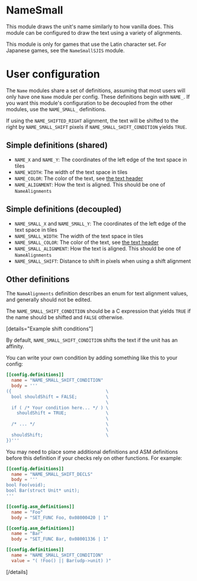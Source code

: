 
# NameSmall

This module draws the unit's name similarly to how vanilla does. This module can be configured to draw the text using a variety of alignments.

This module is only for games that use the Latin character set. For Japanese games, see the `NameSmallSJIS` module.

# User configuration

The `Name` modules share a set of definitions, assuming that most users will only have one `Name` module per config. These definitions begin with `NAME_`. If you want this module's configuration to be decoupled from the other modules, use the `NAME_SMALL_` definitions.

If using the `NAME_SHIFTED_RIGHT` alignment, the text will be shifted to the right by `NAME_SMALL_SHIFT` pixels if `NAME_SMALL_SHIFT_CONDITION` yields `TRUE`.

## Simple definitions (shared)

  * `NAME_X` and `NAME_Y`: The coordinates of the left edge of the text space in tiles
  * `NAME_WIDTH`: The width of the text space in tiles
  * `NAME_COLOR`: The color of the text, see [the text header](/template/include/Text.h)
  * `NAME_ALIGNMENT`: How the text is aligned. This should be one of `NameAlignments`

## Simple definitions (decoupled)

  * `NAME_SMALL_X` and `NAME_SMALL_Y`: The coordinates of the left edge of the text space in tiles
  * `NAME_SMALL_WIDTH`: The width of the text space in tiles
  * `NAME_SMALL_COLOR`: The color of the text, see [the text header](/template/include/Text.h)
  * `NAME_SMALL_ALIGNMENT`: How the text is aligned. This should be one of `NameAlignments`
  * `NAME_SMALL_SHIFT`: Distance to shift in pixels when using a shift alignment

## Other definitions

The `NameAlignments` definition describes an enum for text alignment values, and generally should not be edited.

The `NAME_SMALL_SHIFT_CONDITION` should be a C expression that yields `TRUE` if the name should be shifted and `FALSE` otherwise.

[details="Example shift conditions"]

By default, `NAME_SMALL_SHIFT_CONDITION` shifts the text if the unit has an affinity.

You can write your own  condition by adding something like this to your config:

```toml
[[config.definitions]]
  name = "NAME_SMALL_SHIFT_CONDITION"
  body = '''
({                                    \
  bool shouldShift = FALSE;           \
                                      \
  if ( /* Your condition here... */ ) \
    shouldShift = TRUE;               \
                                      \
  /* ... */                           \
                                      \
  shouldShift;                        \
})'''
```

You may need to place some additional definitions and ASM definitions before this definition if your checks rely on other functions. For example:

```toml
[[config.definitions]]
  name = "NAME_SMALL_SHIFT_DECLS"
  body = '''
bool Foo(void);
bool Bar(struct Unit* unit);
'''

[[config.asm_definitions]]
  name = "Foo"
  body = "SET_FUNC Foo, 0x08000420 | 1"

[[config.asm_definitions]]
  name = "Bar"
  body = "SET_FUNC Bar, 0x08001336 | 1"

[[config.definitions]]
  name = "NAME_SMALL_SHIFT_CONDITION"
  value = "( !Foo() || Bar(udp->unit) )"
```

[/details]
